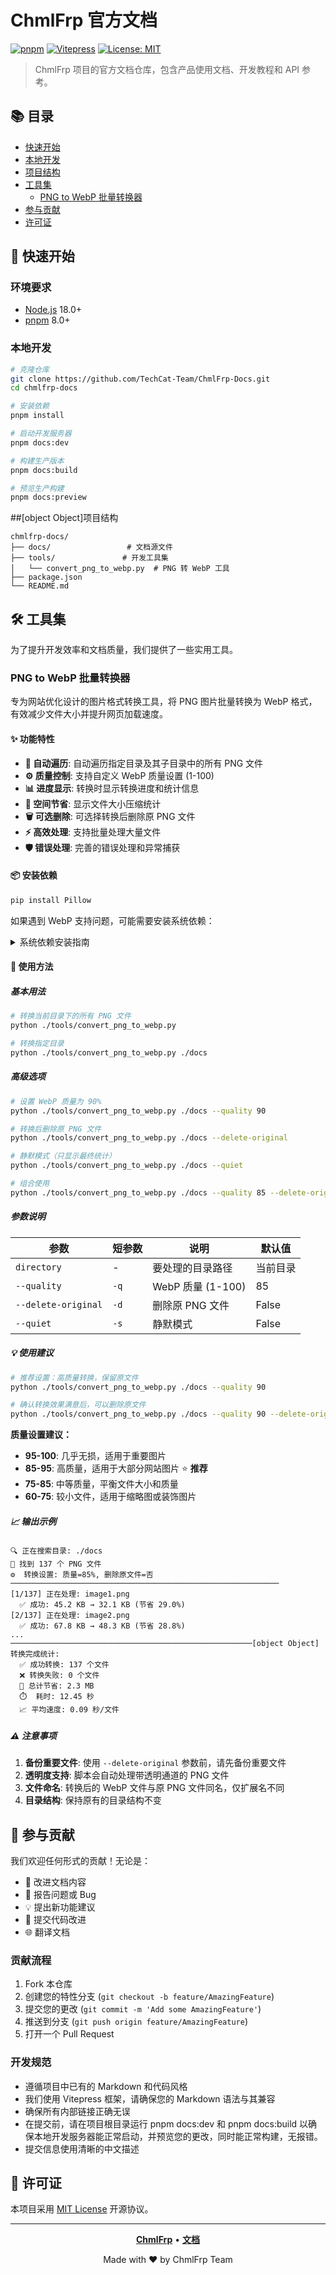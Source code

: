# ChmlFrp 官方文档

[![pnpm](https://img.shields.io/badge/maintained%20with-pnpm-cc00ff.svg)](https://pnpm.io/)
[![Vitepress](https://img.shields.io/badge/powered%20by-Vitepress-42b883.svg)](https://vitepress.vuejs.org/)
[![License: MIT](https://img.shields.io/badge/License-MIT-yellow.svg)](https://opensource.org/licenses/MIT)

> ChmlFrp 项目的官方文档仓库，包含产品使用文档、开发教程和 API 参考。

## 📚 目录

- [快速开始](#-快速开始)
- [本地开发](#本地开发)
- [项目结构](#-项目结构)
- [工具集](#-工具集)
  - [PNG to WebP 批量转换器](#png-to-webp-批量转换器)
- [参与贡献](#-参与贡献)
- [许可证](#-许可证)

## 🚀 快速开始

### 环境要求

- [Node.js](https://nodejs.org/) 18.0+
- [pnpm](https://pnpm.io/) 8.0+

### 本地开发

```bash
# 克隆仓库
git clone https://github.com/TechCat-Team/ChmlFrp-Docs.git
cd chmlfrp-docs

# 安装依赖
pnpm install

# 启动开发服务器
pnpm docs:dev

# 构建生产版本
pnpm docs:build

# 预览生产构建
pnpm docs:preview
```

##[object Object]项目结构

```
chmlfrp-docs/
├── docs/                 # 文档源文件
├── tools/               # 开发工具集
│   └── convert_png_to_webp.py  # PNG 转 WebP 工具
├── package.json
└── README.md
```

## 🛠 工具集

为了提升开发效率和文档质量，我们提供了一些实用工具。

### PNG to WebP 批量转换器

专为网站优化设计的图片格式转换工具，将 PNG 图片批量转换为 WebP 格式，有效减少文件大小并提升网页加载速度。

#### ✨ 功能特性

- **📁 自动遍历**: 自动遍历指定目录及其子目录中的所有 PNG 文件
- **⚙️ 质量控制**: 支持自定义 WebP 质量设置 (1-100)
- **📊 进度显示**: 转换时显示转换进度和统计信息
- **💾 空间节省**: 显示文件大小压缩统计
- **🗑️ 可选删除**: 可选择转换后删除原 PNG 文件
- **⚡ 高效处理**: 支持批量处理大量文件
- **🛡️ 错误处理**: 完善的错误处理和异常捕获

#### 📦 安装依赖

```bash
pip install Pillow
```

如果遇到 WebP 支持问题，可能需要安装系统依赖：

<details>
<summary>系统依赖安装指南</summary>

**Ubuntu/Debian:**
```bash
sudo apt-get install libwebp-dev
pip install --upgrade Pillow
```

**macOS:**
```bash
brew install webp
pip install --upgrade Pillow
```

**Windows:**
```bash
pip install --upgrade Pillow
```

</details>

#### 🚀 使用方法

##### 基本用法

```bash
# 转换当前目录下的所有 PNG 文件
python ./tools/convert_png_to_webp.py

# 转换指定目录
python ./tools/convert_png_to_webp.py ./docs
```

##### 高级选项

```bash
# 设置 WebP 质量为 90%
python ./tools/convert_png_to_webp.py ./docs --quality 90

# 转换后删除原 PNG 文件
python ./tools/convert_png_to_webp.py ./docs --delete-original

# 静默模式（只显示最终统计）
python ./tools/convert_png_to_webp.py ./docs --quiet

# 组合使用
python ./tools/convert_png_to_webp.py ./docs --quality 85 --delete-original --quiet
```

##### 参数说明

| 参数 | 短参数 | 说明 | 默认值 |
|------|--------|------|--------|
| `directory` | - | 要处理的目录路径 | 当前目录 |
| `--quality` | `-q` | WebP 质量 (1-100) | 85 |
| `--delete-original` | `-d` | 删除原 PNG 文件 | False |
| `--quiet` | `-s` | 静默模式 | False |

##### 💡 使用建议

```bash
# 推荐设置：高质量转换，保留原文件
python ./tools/convert_png_to_webp.py ./docs --quality 90

# 确认转换效果满意后，可以删除原文件
python ./tools/convert_png_to_webp.py ./docs --quality 90 --delete-original
```

**质量设置建议：**

- **95-100**: 几乎无损，适用于重要图片
- **85-95**: 高质量，适用于大部分网站图片 ⭐ **推荐**
- **75-85**: 中等质量，平衡文件大小和质量
- **60-75**: 较小文件，适用于缩略图或装饰图片

##### 📈 输出示例

```
🔍 正在搜索目录: ./docs
📁 找到 137 个 PNG 文件
⚙️  转换设置: 质量=85%, 删除原文件=否
────────────────────────────────────────────────────────────
[1/137] 正在处理: image1.png
  ✅ 成功: 45.2 KB → 32.1 KB (节省 29.0%)
[2/137] 正在处理: image2.png
  ✅ 成功: 67.8 KB → 48.3 KB (节省 28.8%)
...
──────────────────────────────────────────────────────[object Object] 转换完成统计:
  ✅ 成功转换: 137 个文件
  ❌ 转换失败: 0 个文件
  💾 总计节省: 2.3 MB
  ⏱️  耗时: 12.45 秒
  📈 平均速度: 0.09 秒/文件
```

##### ⚠️ 注意事项

1. **备份重要文件**: 使用 `--delete-original` 参数前，请先备份重要文件
2. **透明度支持**: 脚本会自动处理带透明通道的 PNG 文件
3. **文件命名**: 转换后的 WebP 文件与原 PNG 文件同名，仅扩展名不同
4. **目录结构**: 保持原有的目录结构不变

## 🤝 参与贡献

我们欢迎任何形式的贡献！无论是：

- 📝 改进文档内容
- 🐛 报告问题或 Bug
- 💡 提出新功能建议
- 🔧 提交代码改进
- 🌐 翻译文档

### 贡献流程

1. Fork 本仓库
2. 创建您的特性分支 (`git checkout -b feature/AmazingFeature`)
3. 提交您的更改 (`git commit -m 'Add some AmazingFeature'`)
4. 推送到分支 (`git push origin feature/AmazingFeature`)
5. 打开一个 Pull Request

### 开发规范

- 遵循项目中已有的 Markdown 和代码风格
- 我们使用 Vitepress 框架，请确保您的 Markdown 语法与其兼容
- 确保所有内部链接正确无误
- 在提交前，请在项目根目录运行 pnpm docs:dev 和 pnpm docs:build 以确保本地开发服务器能正常启动，并预览您的更改，同时能正常构建，无报错。
- 提交信息使用清晰的中文描述

## 📄 许可证

本项目采用 [MIT License](LICENSE) 开源协议。

---

<div align="center">

**[ChmlFrp](https://www.chmlfrp.cn)** • **[文档](https://docs.chmlfrp.cn)**

Made with ❤️ by ChmlFrp Team

</div>